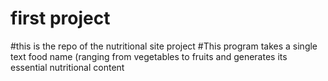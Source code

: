 # first project
#this is the repo of the nutritional site project
#This program takes a single text food name (ranging from vegetables to fruits and generates its essential nutritional content 
